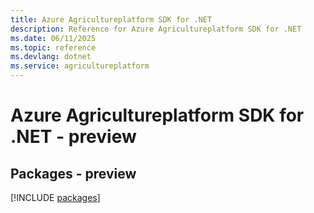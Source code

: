 ```yaml
---
title: Azure Agricultureplatform SDK for .NET
description: Reference for Azure Agricultureplatform SDK for .NET
ms.date: 06/11/2025
ms.topic: reference
ms.devlang: dotnet
ms.service: agricultureplatform
---
```

# Azure Agricultureplatform SDK for .NET - preview
## Packages - preview
[!INCLUDE [packages](agricultureplatform-index.md)]